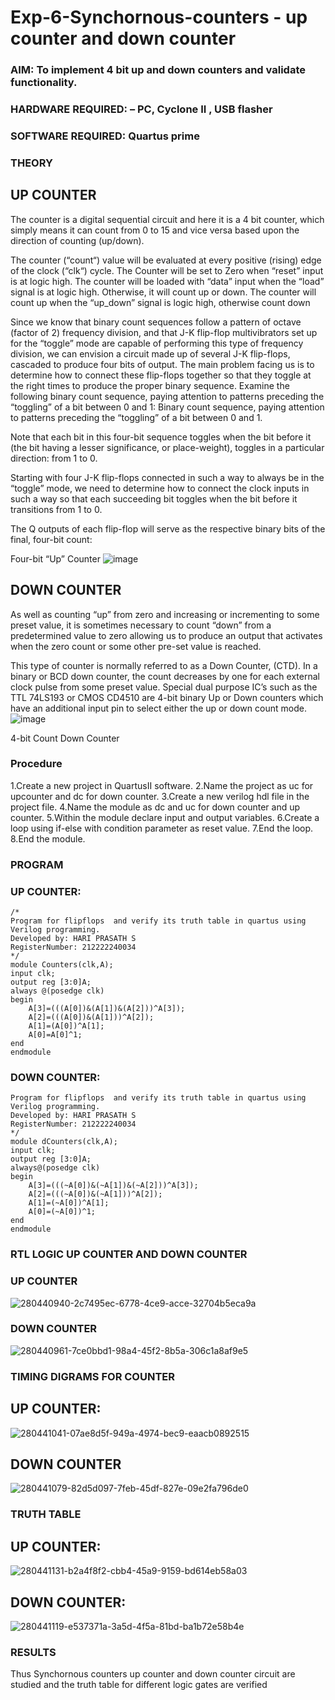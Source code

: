 # Exp-6-Synchornous-counters - up counter and down counter 
### AIM: To implement 4 bit up and down counters and validate  functionality.
### HARDWARE REQUIRED:  – PC, Cyclone II , USB flasher
### SOFTWARE REQUIRED:   Quartus prime
### THEORY 

## UP COUNTER 
The counter is a digital sequential circuit and here it is a 4 bit counter, which simply means it can count from 0 to 15 and vice versa based upon the direction of counting (up/down). 

The counter (“count“) value will be evaluated at every positive (rising) edge of the clock (“clk“) cycle.
The Counter will be set to Zero when “reset” input is at logic high.
The counter will be loaded with “data” input when the “load” signal is at logic high. Otherwise, it will count up or down.
The counter will count up when the “up_down” signal is logic high, otherwise count down

Since we know that binary count sequences follow a pattern of octave (factor of 2) frequency division, and that J-K flip-flop multivibrators set up for the “toggle” mode are capable of performing this type of frequency division, we can envision a circuit made up of several J-K flip-flops, cascaded to produce four bits of output.
The main problem facing us is to determine how to connect these flip-flops together so that they toggle at the right times to produce the proper binary sequence.
Examine the following binary count sequence, paying attention to patterns preceding the “toggling” of a bit between 0 and 1:
Binary count sequence, paying attention to patterns preceding the “toggling” of a bit between 0 and 1.

Note that each bit in this four-bit sequence toggles when the bit before it (the bit having a lesser significance, or place-weight), toggles in a particular direction: from 1 to 0.



 
 

Starting with four J-K flip-flops connected in such a way to always be in the “toggle” mode, we need to determine how to connect the clock inputs in such a way so that each succeeding bit toggles when the bit before it transitions from 1 to 0.

The Q outputs of each flip-flop will serve as the respective binary bits of the final, four-bit count:

 
 

Four-bit “Up” Counter
![image](https://user-images.githubusercontent.com/36288975/169644758-b2f4339d-9532-40c5-af40-8f4f8c942e2c.png)



## DOWN COUNTER 

As well as counting “up” from zero and increasing or incrementing to some preset value, it is sometimes necessary to count “down” from a predetermined value to zero allowing us to produce an output that activates when the zero count or some other pre-set value is reached.

This type of counter is normally referred to as a Down Counter, (CTD). In a binary or BCD down counter, the count decreases by one for each external clock pulse from some preset value. Special dual purpose IC’s such as the TTL 74LS193 or CMOS CD4510 are 4-bit binary Up or Down counters which have an additional input pin to select either the up or down count mode.
![image](https://user-images.githubusercontent.com/36288975/169644844-1a14e123-7228-4ed8-81a9-eb937dff4ac8.png)


4-bit Count Down Counter
### Procedure
1.Create a new project in QuartusII software. 2.Name the project as uc for upcounter and dc for down counter. 3.Create a new verilog hdl file in the project file. 4.Name the module as dc and uc for down counter and up counter. 5.Within the module declare input and output variables. 6.Create a loop using if-else with condition parameter as reset value. 7.End the loop. 8.End the module.
### PROGRAM 
### UP COUNTER:
```
/*
Program for flipflops  and verify its truth table in quartus using Verilog programming.
Developed by: HARI PRASATH S  
RegisterNumber: 212222240034
*/
module Counters(clk,A);
input clk;
output reg [3:0]A;
always @(posedge clk)
begin
	A[3]=(((A[0])&(A[1])&(A[2]))^A[3]);
	A[2]=(((A[0])&(A[1]))^A[2]);
	A[1]=(A[0])^A[1];
	A[0]=A[0]^1;
end
endmodule
```
### DOWN COUNTER:
```/*
Program for flipflops  and verify its truth table in quartus using Verilog programming.
Developed by: HARI PRASATH S  
RegisterNumber: 212222240034
*/
module dCounters(clk,A);
input clk;
output reg [3:0]A;
always@(posedge clk)
begin
	A[3]=(((~A[0])&(~A[1])&(~A[2]))^A[3]);
	A[2]=(((~A[0])&(~A[1]))^A[2]);
	A[1]=(~A[0])^A[1];
	A[0]=(~A[0])^1;
end
endmodule
```
### RTL LOGIC UP COUNTER AND DOWN COUNTER  
### UP COUNTER
![280440940-2c7495ec-6778-4ce9-acce-32704b5eca9a](https://github.com/hariprasath5106/Exp-7-Synchornous-counters-/assets/111515488/79923d1c-6591-4135-901f-839c3ce361b4)
### DOWN COUNTER  
![280440961-7ce0bbd1-98a4-45f2-8b5a-306c1a8af9e5](https://github.com/hariprasath5106/Exp-7-Synchornous-counters-/assets/111515488/9d32fd82-d728-4407-990f-4ad00aeaa752)
### TIMING DIGRAMS FOR COUNTER  
## UP COUNTER:
![280441041-07ae8d5f-949a-4974-bec9-eaacb0892515](https://github.com/hariprasath5106/Exp-7-Synchornous-counters-/assets/111515488/d7458286-af7b-4dd1-994d-b89108c21389)
## DOWN COUNTER
![280441079-82d5d097-7feb-45df-827e-09e2fa796de0](https://github.com/hariprasath5106/Exp-7-Synchornous-counters-/assets/111515488/27925e67-3309-4440-b16d-d40f91aa6baf)

### TRUTH TABLE 
## UP COUNTER:
![280441131-b2a4f8f2-cbb4-45a9-9159-bd614eb58a03](https://github.com/hariprasath5106/Exp-7-Synchornous-counters-/assets/111515488/e46ed7e4-f590-438d-8afc-11f3460b804d)
## DOWN COUNTER:
![280441119-e537371a-3a5d-4f5a-81bd-ba1b72e58b4e](https://github.com/hariprasath5106/Exp-7-Synchornous-counters-/assets/111515488/01481c02-487f-4a18-a1f0-b8b389577c9c)
### RESULTS 
Thus Synchornous counters up counter and down counter circuit are studied and the truth table for different logic gates are verified

